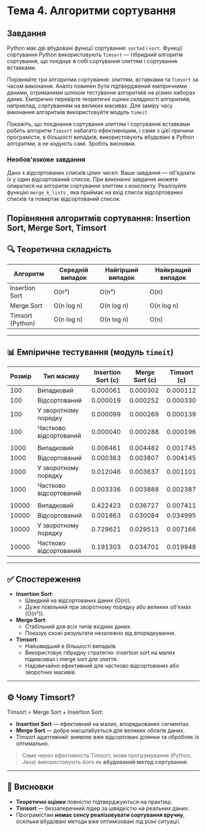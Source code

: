 # Тема 4. Алгоритми сортування

## Завдання

Python має дві вбудовані функції сортування: `sorted` і `sort`. Функції сортування Python використовують `Timsort` — гібридний алгоритм сортування, що поєднує в собі сортування злиттям і сортування вставками.

Порівняйте три алгоритми сортування: злиттям, вставками та `Timsort` за часом виконання. Аналіз повинен бути підтверджений емпіричними даними, отриманими шляхом тестування алгоритмів на різних наборах даних. Емпірично перевірте теоретичні оцінки складності алгоритмів, наприклад, сортуванням на великих масивах. Для заміру часу виконання алгоритмів використовуйте модуль `timeit`.

Покажіть, що поєднання сортування злиттям і сортування вставками робить алгоритм `Timsort` набагато ефективнішим, і саме з цієї причини програмісти, в більшості випадків, використовують вбудовані в Python алгоритми, а не кодують самі. Зробіть висновки.

### Необов'язкове завдання

Дано `k` відсортованих списків цілих чисел. Ваше завдання — об'єднати їх у один відсортований список. При виконанні завдання можете опиратися на алгоритм сортування злиттям з конспекту. Реалізуйте функцію `merge_k_lists` , яка приймає на вхід список відсортованих списків та повертає відсортований список.

## Порівняння алгоритмів сортування: Insertion Sort, Merge Sort, Timsort

## 🔍 Теоретична складність

| Алгоритм         | Середній випадок | Найгірший випадок | Найкращий випадок |
| ---------------- | ---------------- | ----------------- | ----------------- |
| Insertion Sort   | O(n²)            | O(n²)             | O(n)              |
| Merge Sort       | O(n log n)       | O(n log n)        | O(n log n)        |
| Timsort (Python) | O(n log n)       | O(n log n)        | O(n)              |

---

## 📊 Емпіричне тестування (модуль `timeit`)

| Розмір | Тип масиву             | Insertion Sort (с) | Merge Sort (с) | Timsort (с) |
| ------ | ---------------------- | ------------------ | -------------- | ----------- |
| 100    | Випадковий             | 0.000061           | 0.000302       | 0.000112    |
| 100    | Відсортований          | 0.000019           | 0.000252       | 0.000330    |
| 100    | У зворотному порядку   | 0.000099           | 0.000269       | 0.000139    |
| 100    | Частково відсортований | 0.000040           | 0.000288       | 0.000196    |
| |
| 1000   | Випадковий             | 0.006461           | 0.004482       | 0.001745    |
| 1000   | Відсортований          | 0.000363           | 0.003807       | 0.004145    |
| 1000   | У зворотному порядку   | 0.012046           | 0.003637       | 0.001101    |
| 1000   | Частково відсортований | 0.003336           | 0.003888       | 0.002387    |
| |
| 10000  | Випадковий             | 0.422423           | 0.036727       | 0.007411    |
| 10000  | Відсортований          | 0.001863           | 0.030084       | 0.034995    |
| 10000  | У зворотному порядку   | 0.729621           | 0.029513       | 0.007166    |
| 10000  | Частково відсортований | 0.191303           | 0.034701       | 0.019948    |

---

## ✅ Спостереження

- **Insertion Sort**:
  - Швидкий на відсортованих даних (O(n)).
  - Дуже повільний при зворотному порядку або великих об'ємах (O(n²)).
- **Merge Sort**:
  - Стабільний для всіх типів вхідних даних.
  - Показує схожі результати незалежно від впорядкування.
- **Timsort**:
  - Найшвидший в більшості випадків.
  - Використовує гібридну стратегію: insertion sort на малих підмасивах і merge sort для злиття.
  - Надзвичайно ефективний для частково відсортованих або зворотних масивів.

---

## ⚙️ Чому Timsort?

Timsort = Merge Sort + Insertion Sort:

- **Insertion Sort** — ефективний на малих, впорядкованих сегментах.
- **Merge Sort** — добре масштабується для великих обсягів даних.
- Timsort адаптивний: виявляє вже відсортовані ділянки та обробляє їх оптимально.

> Саме через ефективність Timsort, мови програмування (Python, Java) використовують його як **вбудований метод сортування**.

---

## 🧠 Висновки

- **Теоретичні оцінки** повністю підтверджуються на практиці.
- **Timsort** — беззаперечний лідер за швидкістю на реальних даних.
- Програмістам **немає сенсу реалізовувати сортування вручну**, оскільки вбудовані методи вже оптимізовані під різні ситуації.
